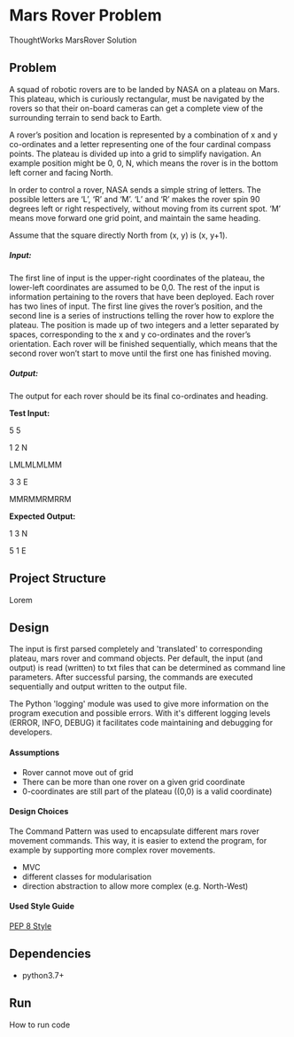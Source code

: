 # Mars Rover Problem
ThoughtWorks MarsRover Solution

## Problem

A squad of robotic rovers are to be landed by NASA on a plateau on Mars. This plateau, which is curiously rectangular, must be navigated by the rovers so that their on-board cameras can get a complete view of the surrounding terrain to send back to Earth.

A rover’s position and location is represented by a combination of x and y co-ordinates and a letter representing one of the four cardinal compass points. The plateau is divided up into a grid to simplify navigation. An example position might be 0, 0, N, which means the rover is in the bottom left corner and facing North.

In order to control a rover, NASA sends a simple string of letters. The possible letters are ‘L’, ‘R’ and ‘M’. ‘L’ and ‘R’ makes the rover spin 90 degrees left or right respectively, without moving from its current spot. ‘M’ means move forward one grid point, and maintain the same heading.

Assume that the square directly North from (x, y) is (x, y+1).

##### Input:
The first line of input is the upper-right coordinates of the plateau, the lower-left coordinates are assumed to be 0,0.
The rest of the input is information pertaining to the rovers that have been deployed. Each rover has two lines of input. The first line gives the rover’s position, and the second line is a series of instructions telling the rover how to explore the plateau.
The position is made up of two integers and a letter separated by spaces, corresponding to the x and y co-ordinates and the rover’s orientation.
Each rover will be finished sequentially, which means that the second rover won’t start to move until the first one has finished moving.

##### Output:
The output for each rover should be its final co-ordinates and heading.


**Test Input:**

5 5

1 2 N

LMLMLMLMM

3 3 E

MMRMMRMRRM

**Expected Output:**

1 3 N

5 1 E

## Project Structure 
Lorem
 
## Design

The input is first parsed completely and 'translated' to corresponding plateau, mars rover and command objects. Per default, the input (and output) is read (written) to txt files that can be determined as command line parameters.
After successful parsing, the commands are executed sequentially and output written to the output file.

The Python 'logging' module was used to give more information on the program execution and possible errors. With it's different logging levels (ERROR, INFO, DEBUG) it facilitates code maintaining and debugging for developers.

#### Assumptions
* Rover cannot move out of grid
* There can be more than one rover on a given grid coordinate
* 0-coordinates are still part of the plateau ((0,0) is a valid coordinate)


#### Design Choices
The Command Pattern was used to encapsulate different mars rover movement commands. This way, it is easier to extend the program, for example by supporting more complex rover movements.

* MVC
* different classes for modularisation
* direction abstraction to allow more complex (e.g. North-West)

#### Used Style Guide
[PEP 8 Style](https://www.python.org/dev/peps/pep-0008/)


## Dependencies
* python3.7+

## Run
How to run code



